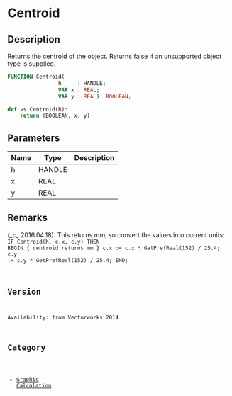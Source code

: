 # Centroid

## Description
Returns the centroid of the object. Returns false if an unsupported object type is supplied.

```pascal
FUNCTION Centroid(
				h     : HANDLE;
				VAR x : REAL;
				VAR y : REAL): BOOLEAN;
```

```python
def vs.Centroid(h):
    return (BOOLEAN, x, y)
```

## Parameters
|Name|Type|Description|
|---|---|---|
|h|HANDLE|   |
|x|REAL|   |
|y|REAL|   |

## Remarks
(*\_c\_* 2016.04.18): This returns mm, so convert the values into current units:
<code lang="vss">
IF Centroid(h, c.x, c.y) THEN BEGIN
        { centroid returns mm }
        c.x := c.x * GetPrefReal(152) / 25.4;
	c.y := c.y * GetPrefReal(152) / 25.4;
END;

## Version
Availability: from Vectorworks 2014

## Category
* [Graphic Calculation](../Categories/Graphic%20Calculation.md)
